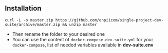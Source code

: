 ## Installation
```
curl -L -o master.zip https://github.com/enpiicom/single-project-dev-suite/archive/master.zip && unzip master
```

- Then rename the folder to your desired one
- You can use the content of `docker-compose.dev-suite.yml` for your `docker-compose`, list of needed variables available in **dev-suite.env**